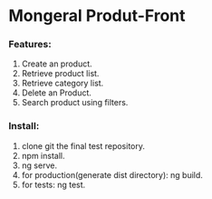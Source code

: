 # Mongeral Produt-Front #

### Features:

1. Create an product.
2. Retrieve product list.
3. Retrieve category list.
4. Delete an Product.
5. Search product using filters. 

### Install:

1. clone git the final test repository.
2. npm install.
3. ng serve.
4. for production(generate dist directory): ng build.
5. for tests: ng test.